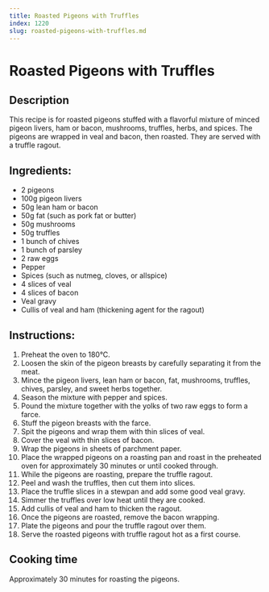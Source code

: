 ```yaml
---
title: Roasted Pigeons with Truffles
index: 1220
slug: roasted-pigeons-with-truffles.md
---
```


# Roasted Pigeons with Truffles

## Description
This recipe is for roasted pigeons stuffed with a flavorful mixture of minced pigeon livers, ham or bacon, mushrooms, truffles, herbs, and spices. The pigeons are wrapped in veal and bacon, then roasted. They are served with a truffle ragout.

## Ingredients:
- 2 pigeons
- 100g pigeon livers
- 50g lean ham or bacon
- 50g fat (such as pork fat or butter)
- 50g mushrooms
- 50g truffles
- 1 bunch of chives
- 1 bunch of parsley
- 2 raw eggs
- Pepper
- Spices (such as nutmeg, cloves, or allspice)
- 4 slices of veal
- 4 slices of bacon
- Veal gravy
- Cullis of veal and ham (thickening agent for the ragout)

## Instructions:
1. Preheat the oven to 180°C.
2. Loosen the skin of the pigeon breasts by carefully separating it from the meat.
3. Mince the pigeon livers, lean ham or bacon, fat, mushrooms, truffles, chives, parsley, and sweet herbs together.
4. Season the mixture with pepper and spices.
5. Pound the mixture together with the yolks of two raw eggs to form a farce.
6. Stuff the pigeon breasts with the farce.
7. Spit the pigeons and wrap them with thin slices of veal.
8. Cover the veal with thin slices of bacon.
9. Wrap the pigeons in sheets of parchment paper.
10. Place the wrapped pigeons on a roasting pan and roast in the preheated oven for approximately 30 minutes or until cooked through.
11. While the pigeons are roasting, prepare the truffle ragout.
12. Peel and wash the truffles, then cut them into slices.
13. Place the truffle slices in a stewpan and add some good veal gravy.
14. Simmer the truffles over low heat until they are cooked.
15. Add cullis of veal and ham to thicken the ragout.
16. Once the pigeons are roasted, remove the bacon wrapping.
17. Plate the pigeons and pour the truffle ragout over them.
18. Serve the roasted pigeons with truffle ragout hot as a first course.

## Cooking time
Approximately 30 minutes for roasting the pigeons.